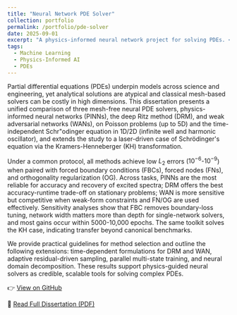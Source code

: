 ```yaml
---
title: "Neural Network PDE Solver"
collection: portfolio
permalink: /portfolio/pde-solver
date: 2025-09-01
excerpt: "A physics-informed neural network project for solving PDEs. <br/><img src='/images/PINN_structure.png'>"
tags:
  - Machine Learning
  - Physics-Informed AI
  - PDEs
---
```


Partial differential equations (PDEs) underpin models across science and engineering, yet analytical solutions are atypical and classical mesh-based solvers can be costly in high dimensions. This dissertation presents a unified comparison of three mesh-free neural PDE solvers, physics-informed neural networks (PINNs), the deep Ritz method (DRM), and weak adversarial networks (WANs), on Poisson problems (up to 5D) and the time-independent Schr\"odinger equation in 1D/2D (infinite well and harmonic oscillator), and extends the study to a laser-driven case of Schrödinger's equation via the Kramers-Henneberger (KH) transformation.

Under a common protocol, all methods achieve low $L_2$ errors ($10^{-6}$-$10^{-9}$) when paired with forced boundary conditions (FBCs), forced nodes (FNs), and orthogonality regularization (OG). Across tasks, PINNs are the most reliable for accuracy and recovery of excited spectra; DRM offers the best accuracy-runtime trade-off on stationary problems; WAN is more sensitive but competitive when weak-form constraints and FN/OG are used effectively. Sensitivity analyses show that FBC removes boundary-loss tuning, network width matters more than depth for single-network solvers, and most gains occur within 5000-10,000 epochs. The same toolkit solves the KH case, indicating transfer beyond canonical benchmarks.

We provide practical guidelines for method selection and outline the following extensions: time-dependent formulations for DRM and WAN, adaptive residual-driven sampling, parallel multi-state training, and neural domain decomposition. These results support physics-guided neural solvers as credible, scalable tools for solving complex PDEs. 

👉 [View on GitHub](https://github.com/JiakangC/Neural-Network-Based-PDE-Solver.git)

📄  [Read Full Dissertation (PDF)](/files/msc-dissertation.pdf)
